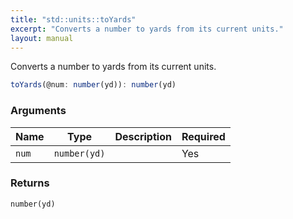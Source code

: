 ```yaml
---
title: "std::units::toYards"
excerpt: "Converts a number to yards from its current units."
layout: manual
---
```


Converts a number to yards from its current units.



```js
toYards(@num: number(yd)): number(yd)
```


### Arguments

| Name | Type | Description | Required |
|----------|------|-------------|----------|
| `num` | `number(yd)` |  | Yes |

### Returns

`number(yd)`



